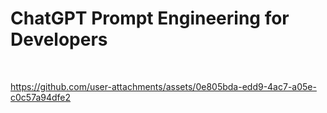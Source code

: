 # ChatGPT Prompt Engineering for Developers

<br>


https://github.com/user-attachments/assets/0e805bda-edd9-4ac7-a05e-c0c57a94dfe2

